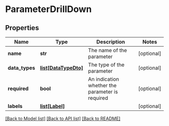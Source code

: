 # ParameterDrillDown

## Properties
Name | Type | Description | Notes
------------ | ------------- | ------------- | -------------
**name** | **str** | The name of the parameter | [optional] 
**data_types** | [**list[DataTypeDto]**](DataTypeDto.md) | The type of the parameter | [optional] 
**required** | **bool** | An indication whether the parameter is required | [optional] 
**labels** | [**list[Label]**](Label.md) |  | [optional] 

[[Back to Model list]](../README.md#documentation-for-models) [[Back to API list]](../README.md#documentation-for-api-endpoints) [[Back to README]](../README.md)

